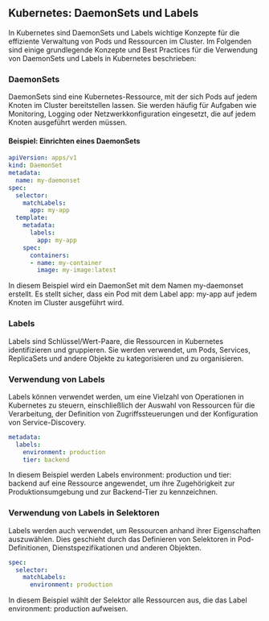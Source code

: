 ## Kubernetes: DaemonSets und Labels

In Kubernetes sind DaemonSets und Labels wichtige Konzepte für die effiziente Verwaltung von Pods und Ressourcen im Cluster. Im Folgenden sind einige grundlegende Konzepte und Best Practices für die Verwendung von DaemonSets und Labels in Kubernetes beschrieben:

### DaemonSets

DaemonSets sind eine Kubernetes-Ressource, mit der sich Pods auf jedem Knoten im Cluster bereitstellen lassen. Sie werden häufig für Aufgaben wie Monitoring, Logging oder Netzwerkkonfiguration eingesetzt, die auf jedem Knoten ausgeführt werden müssen.

#### Beispiel: Einrichten eines DaemonSets

```yaml
apiVersion: apps/v1
kind: DaemonSet
metadata:
  name: my-daemonset
spec:
  selector:
    matchLabels:
      app: my-app
  template:
    metadata:
      labels:
        app: my-app
    spec:
      containers:
      - name: my-container
        image: my-image:latest
```

In diesem Beispiel wird ein DaemonSet mit dem Namen my-daemonset erstellt. Es stellt sicher, dass ein Pod mit dem Label app: my-app auf jedem Knoten im Cluster ausgeführt wird.

### Labels
Labels sind Schlüssel/Wert-Paare, die Ressourcen in Kubernetes identifizieren und gruppieren. Sie werden verwendet, um Pods, Services, ReplicaSets und andere Objekte zu kategorisieren und zu organisieren.

### Verwendung von Labels
Labels können verwendet werden, um eine Vielzahl von Operationen in Kubernetes zu steuern, einschließlich der Auswahl von Ressourcen für die Verarbeitung, der Definition von Zugriffssteuerungen und der Konfiguration von Service-Discovery.

```yaml
metadata:
  labels:
    environment: production
    tier: backend
```

In diesem Beispiel werden Labels environment: production und tier: backend auf eine Ressource angewendet, um ihre Zugehörigkeit zur Produktionsumgebung und zur Backend-Tier zu kennzeichnen.

### Verwendung von Labels in Selektoren
Labels werden auch verwendet, um Ressourcen anhand ihrer Eigenschaften auszuwählen. Dies geschieht durch das Definieren von Selektoren in Pod-Definitionen, Dienstspezifikationen und anderen Objekten.

```yaml
spec:
  selector:
    matchLabels:
      environment: production
```

In diesem Beispiel wählt der Selektor alle Ressourcen aus, die das Label environment: production aufweisen.